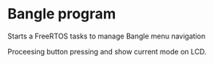 # Bangle program

Starts a FreeRTOS tasks to manage Bangle menu navigation 

Proceesing button pressing and show current mode on LCD.
